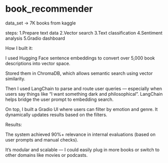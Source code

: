# book_recommender

data_set -> 7K books from kaggle

steps:
  1.Prepare text data
  2.Vector search
  3.Text classification
  4.Sentiment analysis
  5.Gradio dashboard

How I built it:

I used Hugging Face sentence embeddings to convert over 5,000 book descriptions into vector space.

Stored them in ChromaDB, which allows semantic search using vector similarity.

Then I used LangChain to parse and route user queries — especially when users say things like “I want something dark and philosophical”. LangChain helps bridge the user prompt to embedding search.

On top, I built a Gradio UI where users can filter by emotion and genre. It dynamically updates results based on the filters.

Results:

The system achieved 90%+ relevance in internal evaluations (based on user prompts and manual checks).

It’s modular and scalable — I could easily plug in more books or switch to other domains like movies or podcasts.
